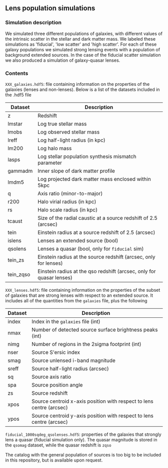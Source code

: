 ## Lens population simulations

### Simulation description 

We simulated three different populations of galaxies, with different values of the intrinsic scatter in the stellar and dark matter mass. We labeled these simulations as 'fiducial', 'low scatter' and 'high scatter'.
For each of these galaxy populations we simulated strong lensing events with a population of background extended sources.
In the case of the fiducial scatter simulation we also produced a simulation of galaxy-quasar lenses.

### Contents

`XXX_galaxies.hdf5`: file containing information on the properties of the galaxies (lenses and non-lenses). Below is a list of the datasets included in the .hdf5 file

| Dataset | Description                    |
| ------- | ------------------------------ |
| z       | Redshift                       |
| lmstar  | Log true stellar mass          |
| lmobs   | Log observed stellar mass      |
| lreff   | Log half-light radius (in kpc) |
| lm200   | Log halo mass                  |
| lasps   | Log stellar population synthesis mismatch parameter |
| gammadm | Inner slope of dark matter profile |
| lmdm5   | Log projected dark matter mass enclosed within 5kpc |
| q       | Axis ratio (minor-to-major) |
| r200    | Halo virial radius (in kpc) |
| rs      | Halo scale radius (in kpc) |
| tcaust  | Size of the radial caustic at a source redshift of 2.5 (arcsec) |
| tein    | Einstein radius at a source redshift of 2.5 (arcsec) |
| islens  | Lenses an extended source (bool) |
| qsolens | Lenses a quasar (bool, only for `fiducial` sim) |
| tein_zs | Einstein radius at the source redshift (arcsec, only for lenses) |
| tein_zqso | Einstein radius at the qso redshift (arcsec, only for quasar lenses) |

`XXX_lenses.hdf5`: file containing information on the properties of the subset of galaxies that are strong lenses with respect to an extended source. It includes all of the quantities from the `galaxies` file, plus the following

| Dataset | Description |
| ------- | ----------- |
| index   | Index in the `galaxies` file (int) |
| nmax | Number of detected source surface brightness peaks (int) |
| nimg | Number of regions in the 2sigma footprint (int) |
| nser | Source S\'ersic index |
| smag | Source unlensed i-band magnitude |
| sreff | Source half-light radius (arcsec) |
| sq | Source axis ratio |
| spa | Source position angle |
| zs | Source redshift |
| xpos | Source centroid x-axis position with respect to lens centre (arcsec) |
| ypos | Source centroid y-axis position with respect to lens centre (arcsec) |

`fiducial_1000sqdeg_qsolenses.hdf5`: properties of the galaxies that strongly lens a quasar (fiducial simulation only). The quasar magnitude is stored in the `qsomag` dataset, while the quasar redshift is `zqso`

The catalog with the general population of sources is too big to be included in this repository, but is available upon request.

